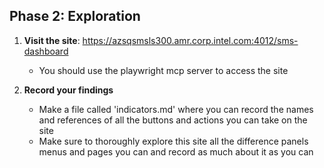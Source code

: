 ## Phase 2: Exploration

1. **Visit the site**: <https://azsqsmsls300.amr.corp.intel.com:4012/sms-dashboard>
    - You should use the playwright mcp server to access the site

2. **Record your findings**
    - Make a file called 'indicators.md' where you can record the names and references of all the buttons and actions you can take on the site
    - Make sure to thoroughly explore this site all the difference panels menus and pages you can and record as much about it as you can
    